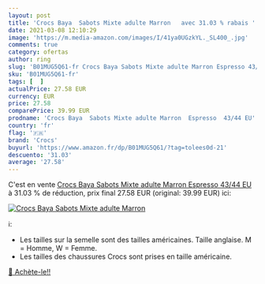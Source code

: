 ```yaml
---
layout: post
title: 'Crocs Baya  Sabots Mixte adulte Marron   avec 31.03 % rabais '
date: 2021-03-08 12:10:29
image: 'https://m.media-amazon.com/images/I/41ya0UGzkYL._SL400_.jpg'
comments: true
category: ofertas
author: ring
slug: 'B01MUG5Q61-fr Crocs Baya Sabots Mixte adulte Marron Espresso 43/44 EU'
sku: 'B01MUG5Q61-fr'
tags: [  ]
actualPrice: 27.58 EUR
currency: EUR
price: 27.58
comparePrice: 39.99 EUR
prodname: 'Crocs Baya  Sabots Mixte adulte Marron  Espresso  43/44 EU'
country: 'fr'
flag: '🇫🇷'
brand: 'Crocs'
buyurl: 'https://www.amazon.fr/dp/B01MUG5Q61/?tag=tolees0d-21'
descuento: '31.03'
average: '27.58'
---
```


C'est en vente [Crocs Baya  Sabots Mixte adulte Marron  Espresso  43/44 EU](https://www.amazon.fr/dp/B01MUG5Q61/?tag=tolees0d-21)  à  31.03 % de réduction, prix final  27.58 EUR (original: 39.99 EUR) ici:

[![Crocs Baya  Sabots Mixte adulte Marron  ](https://m.media-amazon.com/images/I/41ya0UGzkYL._SL400_.jpg)](https://www.amazon.fr/dp/B01MUG5Q61/?tag=tolees0d-21)

ℹ️:

- Les tailles sur la semelle sont des tailles américaines. Taille anglaise. M = Homme, W = Femme.
- Les tailles des chaussures Crocs sont prises en taille américaine.

[🛒 Achète-le!!](https://www.amazon.fr/dp/B01MUG5Q61/?tag=tolees0d-21)
